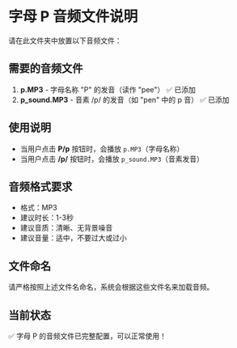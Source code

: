 # 字母 P 音频文件说明

请在此文件夹中放置以下音频文件：

## 需要的音频文件

1. **p.MP3** - 字母名称 "P" 的发音（读作 "pee"） ✅ 已添加
2. **p_sound.MP3** - 音素 /p/ 的发音（如 "pen" 中的 p 音） ✅ 已添加

## 使用说明

- 当用户点击 **P/p** 按钮时，会播放 `p.MP3`（字母名称）
- 当用户点击 **/p/** 按钮时，会播放 `p_sound.MP3`（音素发音）

## 音频格式要求

- 格式：MP3
- 建议时长：1-3秒
- 建议音质：清晰、无背景噪音
- 建议音量：适中，不要过大或过小

## 文件命名

请严格按照上述文件名命名，系统会根据这些文件名来加载音频。

## 当前状态

✅ 字母 P 的音频文件已完整配置，可以正常使用！ 
